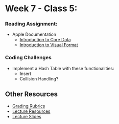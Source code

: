# Week 7 - Class 5:

### Reading Assignment:
* Apple Documentation
  * [Introduction to Core Data](https://developer.apple.com/library/watchos/documentation/Cocoa/Conceptual/CoreData/index.html)
  * [Introduction to Visual Format](https://developer.apple.com/library/ios/documentation/UserExperience/Conceptual/AutolayoutPG/VisualFormatLanguage.html)

### Coding Challenges
* Implement a Hash Table with these functionalities:
  * Insert
  * Collision Handling?

## Other Resources
* [Grading Rubrics](../../resources/)
* [Lecture Resources](lecture/)
* [Lecture Slides](https://www.icloud.com/keynote/000xwZr58QwEkqOrBLah6cI-A#Week7-Class4)
